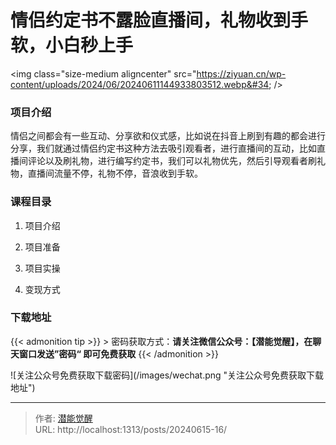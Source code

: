 # 情侣约定书不露脸直播间，礼物收到手软，小白秒上手


&lt;img class=&#34;size-medium aligncenter&#34; src=&#34;https://ziyuan.cn/wp-content/uploads/2024/06/20240611144933803512.webp&#34;  /&gt;

###  项目介绍

情侣之间都会有一些互动、分享欲和仪式感，比如说在抖音上刷到有趣的都会进行分享，我们就通过情侣约定书这种方法去吸引观看者，进行直播间的互动，比如直播间评论以及刷礼物，进行编写约定书，我们可以礼物优先，然后引导观看者刷礼物，直播间流量不停，礼物不停，音浪收到手软。
###  课程目录

 1. 项目介绍

 1. 项目准备

 1. 项目实操

 1. 变现方式



### 下载地址




{{&lt; admonition tip &gt;}}
&gt; 密码获取方式：**请关注微信公众号：【潜能觉醒】，在聊天窗口发送”密码“ 即可免费获取**
{{&lt; /admonition &gt;}}


![关注公众号免费获取下载密码](/images/wechat.png &#34;关注公众号免费获取下载地址&#34;)

---

> 作者: [潜能觉醒](/)  
> URL: http://localhost:1313/posts/20240615-16/  

